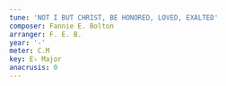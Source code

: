 ```yaml
---
tune: 'NOT I BUT CHRIST, BE HONORED, LOVED, EXALTED'
composer: Fannie E. Bolton
arranger: F. E. B.
year: '-'
meter: C.M
key: E♭ Major
anacrusis: 0
---
```


